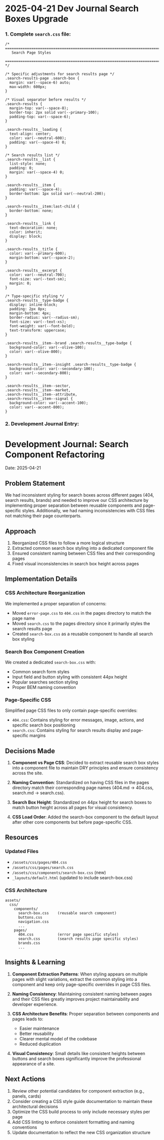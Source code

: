# 2025-04-21 Dev Journal Search Boxes Upgrade

### **1\. Complete `search.css` file:**

```
/* ==========================================================================
   Search Page Styles
   ========================================================================== */

/* Specific adjustments for search results page */
.search-results-page .search-box {
  margin: var(--space-6) auto;
  max-width: 600px;
}

/* Visual separator before results */
.search-results {
  margin-top: var(--space-8);
  border-top: 2px solid var(--primary-100);
  padding-top: var(--space-6);
}

.search-results__loading {
  text-align: center;
  color: var(--neutral-600);
  padding: var(--space-4) 0;
}

/* Search results list */
.search-results__list {
  list-style: none;
  padding: 0;
  margin: var(--space-4) 0;
}

.search-results__item {
  padding: var(--space-4);
  border-bottom: 1px solid var(--neutral-200);
}

.search-results__item:last-child {
  border-bottom: none;
}

.search-results__link {
  text-decoration: none;
  color: inherit;
  display: block;
}

.search-results__title {
  color: var(--primary-600);
  margin-bottom: var(--space-2);
}

.search-results__excerpt {
  color: var(--neutral-700);
  font-size: var(--text-sm);
  margin: 0;
}

/* Type-specific styling */
.search-results__type-badge {
  display: inline-block;
  padding: 2px 8px;
  margin-bottom: 4px;
  border-radius: var(--radius-sm);
  font-size: var(--text-xs);
  font-weight: var(--font-bold);
  text-transform: uppercase;
}

.search-results__item--brand .search-results__type-badge {
  background-color: var(--olive-100);
  color: var(--olive-800);
}

.search-results__item--insight .search-results__type-badge {
  background-color: var(--secondary-100);
  color: var(--secondary-800);
}

.search-results__item--sector,
.search-results__item--market,
.search-results__item--attribute,
.search-results__item--signal {
  background-color: var(--accent-100);
  color: var(--accent-800);
}
```

### **2\. Development Journal Entry:**

# **Development Journal: Search Component Refactoring**

Date: 2025-04-21

## **Problem Statement**

We had inconsistent styling for search boxes across different pages (404, search results, brands) and needed to improve our CSS architecture by implementing proper separation between reusable components and page-specific styles. Additionally, we had naming inconsistencies with CSS files not matching their page counterparts.

## **Approach**

1. Reorganized CSS files to follow a more logical structure  
2. Extracted common search box styling into a dedicated component file  
3. Ensured consistent naming between CSS files and their corresponding pages  
4. Fixed visual inconsistencies in search box height across pages

## **Implementation Details**

### **CSS Architecture Reorganization**

We implemented a proper separation of concerns:

* Moved `error-page.css` to `404.css` in the pages directory to match the page name  
* Moved `search.css` to the pages directory since it primarily styles the search results page  
* Created `search-box.css` as a reusable component to handle all search box styling

### **Search Box Component Creation**

We created a dedicated `search-box.css` with:

* Common search form styles  
* Input field and button styling with consistent 44px height  
* Popular searches section styling  
* Proper BEM naming convention

### **Page-Specific CSS**

Simplified page CSS files to only contain page-specific overrides:

* `404.css`: Contains styling for error messages, image, actions, and specific search box positioning  
* `search.css`: Contains styling for search results display and page-specific margins

## **Decisions Made**

1. **Component vs Page CSS**: Decided to extract reusable search box styles into a component file to maintain DRY principles and ensure consistency across the site.

2. **Naming Convention**: Standardized on having CSS files in the pages directory match their corresponding page names (404.md → 404.css, search.md → search.css).

3. **Search Box Height**: Standardized on 44px height for search boxes to match button height across all pages for visual consistency.

4. **CSS Load Order**: Added the search-box component to the default layout after other core components but before page-specific CSS.

## **Resources**

### **Updated Files**

* `/assets/css/pages/404.css`  
* `/assets/css/pages/search.css`  
* `/assets/css/components/search-box.css` (new)  
* `_layouts/default.html` (updated to include search-box.css)

### **CSS Architecture**

```
assets/
  css/
    components/
      search-box.css    (reusable search component)
      buttons.css
      navigation.css
      ...
    pages/
      404.css           (error page specific styles)
      search.css        (search results page specific styles)
      brands.css
      ...
```

## **Insights & Learning**

1. **Component Extraction Patterns**: When styling appears on multiple pages with slight variations, extract the common styling into a component and keep only page-specific overrides in page CSS files.

2. **Naming Consistency**: Maintaining consistent naming between pages and their CSS files greatly improves project maintainability and developer experience.

3. **CSS Architecture Benefits**: Proper separation between components and pages leads to:

   * Easier maintenance  
   * Better reusability  
   * Clearer mental model of the codebase  
   * Reduced duplication  
4. **Visual Consistency**: Small details like consistent heights between buttons and search boxes significantly improve the professional appearance of a site.

## **Next Actions**

1. Review other potential candidates for component extraction (e.g., panels, cards)  
2. Consider creating a CSS style guide documentation to maintain these architectural decisions  
3. Optimize the CSS build process to only include necessary styles per page  
4. Add CSS linting to enforce consistent formatting and naming conventions  
5. Update documentation to reflect the new CSS organization structure

